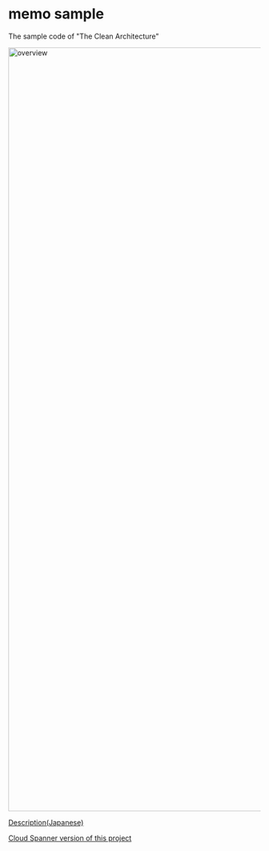 # memo sample

The sample code of "The Clean Architecture"


<img width="1522" alt="overview" src="https://user-images.githubusercontent.com/301822/54485896-053a2f80-48c4-11e9-8709-d5a4c6ae9512.png">

[Description(Japanese)](https://qiita.com/muroon/items/8add8da911341312176d)

[Cloud Spanner version of this project](https://github.com/muroon/memo_sample_spanner)

